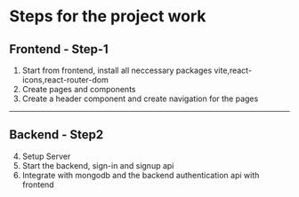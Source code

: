 # Steps for the project work

## Frontend - Step-1

1. Start from frontend, install all neccessary packages vite,react-icons,react-router-dom
2. Create pages and components
3. Create a header component
   and create navigation for the pages

---

## Backend - Step2

4. Setup Server
5. Start the backend, sign-in and signup api
6. Integrate with mongodb and the backend authentication api with frontend
